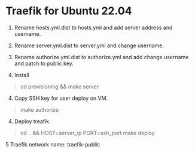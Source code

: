 # Traefik for Ubuntu 22.04

1. Rename hosts.yml.dist to hosts.yml and add server address and username.

2. Rename server.yml.dist to server.yml and change username.

3. Rename authorize.yml.dist to authorize.yml and add change username and patch to public key.

3. Install

>cd provisioning && make server

4. Copy SSH key for user deploy on VM. 

>make authorize

4. Deploy treafik

>cd .. && HOST=server_ip PORT=ssh_port make deploy

5 Traefik network name: traefik-public